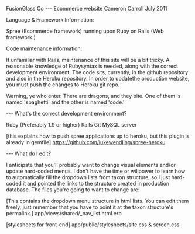 FusionGlass Co --- Ecommerce website
Cameron Carroll
July 2011

Language & Framework Information:

Spree (Ecommerce framework) running upon Ruby on Rails (Web framework.)

Code maintenance information:

If unfamiliar with Rails, maintenance of this site will be a bit tricky. A reasonable knowledge of Rubysyntax is needed, along with the correct development environment.
The code sits, currently, in the github repository and also in the Heroku repository. In order to updatethe production website, you must push the changes to Heroku git repo.

Warning, ye who enter. There are dragons, and they bite. One of them is named 'spaghetti' and the other is named 'code.'

 --- What's the correct development environment?

Ruby (Preferably 1.9 or higher)
Rails
Git
MySQL server

[this explains how to push spree applications up to heroku, but this plugin is already in gemfile]
https://github.com/lukewendling/spree-heroku

 --- What do I edit?

I anticipate that you'll probably want to change visual elements and/or update hard-coded menus. I don't
have the time or willpower to learn how to automatically fill the dropdown lists from taxon structure,
so I just hard-coded it and pointed the links to the structure created in production database. The files
you're going to want to change are:

[This contains the dropdown menu structure in html lists. You can edit them freely, just remember that you
have to point it at the taxon structure's permalink.]
app/views/shared/_nav_list.html.erb

[stylesheets for front-end]
app/public/stylesheets/site.css & screen.css